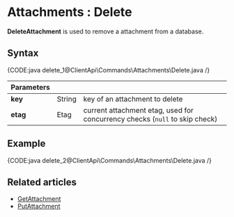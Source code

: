 # Attachments : Delete

**DeleteAttachment** is used to remove a attachment from a database.

## Syntax

{CODE:java delete_1@ClientApi\Commands\Attachments\Delete.java /}

| Parameters | | |
| ------------- | ------------- | ----- |
| **key** | String | key of an attachment to delete |
| **etag** | Etag | current attachment etag, used for concurrency checks (`null` to skip check) |

## Example

{CODE:java delete_2@ClientApi\Commands\Attachments\Delete.java /}

## Related articles

- [GetAttachment](../../../client-api/commands/attachments/get)  
- [PutAttachment](../../../client-api/commands/attachments/put)  